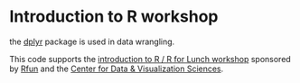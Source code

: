 # Introduction to R workshop

<!-- badges: start -->

<!-- badges: end -->

the [dplyr](https://dplyr.tidyverse.org) package is used in data wrangling.

This code supports the [introduction to R / R for Lunch workshop](https://intro2r.library.duke.edu) sponsored by [Rfun](https://rfun.library.duke.edu) and the [Center for Data & Visualization Sciences](https://library.duke.edu/data).

<!--# make a comment -->
